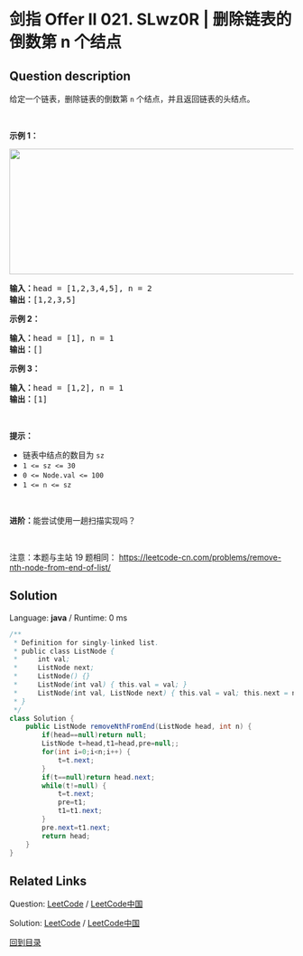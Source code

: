﻿# 剑指 Offer II 021. SLwz0R | 删除链表的倒数第 n 个结点

## Question description

<!--If you want to use the English description, use <p>English description is not available for the problem. Please switch to Chinese.</p>
 instead-->
<p>给定一个链表，删除链表的倒数第&nbsp;<code>n</code><em>&nbsp;</em>个结点，并且返回链表的头结点。</p>

<p>&nbsp;</p>

<p><strong>示例 1：</strong></p>

<p><img alt="" src="https://assets.leetcode.com/uploads/2020/10/03/remove_ex1.jpg" style="width: 542px; height: 222px;" /></p>

<pre>
<strong>输入：</strong>head = [1,2,3,4,5], n = 2
<strong>输出：</strong>[1,2,3,5]
</pre>

<p><strong>示例 2：</strong></p>

<pre>
<strong>输入：</strong>head = [1], n = 1
<strong>输出：</strong>[]
</pre>

<p><strong>示例 3：</strong></p>

<pre>
<strong>输入：</strong>head = [1,2], n = 1
<strong>输出：</strong>[1]
</pre>

<p>&nbsp;</p>

<p><strong>提示：</strong></p>

<ul>
	<li>链表中结点的数目为 <code>sz</code></li>
	<li><code>1 &lt;= sz &lt;= 30</code></li>
	<li><code>0 &lt;= Node.val &lt;= 100</code></li>
	<li><code>1 &lt;= n &lt;= sz</code></li>
</ul>

<p>&nbsp;</p>

<p><strong>进阶：</strong>能尝试使用一趟扫描实现吗？</p>

<p>&nbsp;</p>

<p><meta charset="UTF-8" />注意：本题与主站 19&nbsp;题相同：&nbsp;<a href="https://leetcode-cn.com/problems/remove-nth-node-from-end-of-list/">https://leetcode-cn.com/problems/remove-nth-node-from-end-of-list/</a></p>




## Solution

Language: **java**  /  Runtime: 0 ms

```java
/**
 * Definition for singly-linked list.
 * public class ListNode {
 *     int val;
 *     ListNode next;
 *     ListNode() {}
 *     ListNode(int val) { this.val = val; }
 *     ListNode(int val, ListNode next) { this.val = val; this.next = next; }
 * }
 */
class Solution {
    public ListNode removeNthFromEnd(ListNode head, int n) {
        if(head==null)return null;
        ListNode t=head,t1=head,pre=null;;
        for(int i=0;i<n;i++) {
            t=t.next;
        }
        if(t==null)return head.next;
        while(t!=null) {
            t=t.next;
            pre=t1;
            t1=t1.next;
        }
        pre.next=t1.next;
        return head;
    }
}
```



## Related Links

Question: [LeetCode](https://leetcode.com/problems/SLwz0R/description/)  /  [LeetCode中国](https://leetcode-cn.com/problems/SLwz0R/description/)

Solution: [LeetCode](https://leetcode.com/articles/SLwz0R/)  /  [LeetCode中国](https://leetcode-cn.com/articles/SLwz0R/)

[回到目录](../README.md)